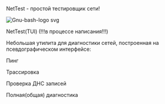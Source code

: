 NetTest - простой тестировщик сети!

![Gnu-bash-logo svg](https://user-images.githubusercontent.com/99331710/220865183-0c0373a9-80c0-444a-a0e8-eb0898f3e631.png)

NetTest(TUI) (!!!в процессе написания!!!)

Небольшая утилита для диагностики сетей, построенная на псевдографическом интерфейсе:

Пинг

Трассировка

Проверка ДНС записей

Полная(общая) диагностика
